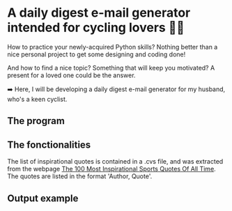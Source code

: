 # A daily digest e-mail generator intended for cycling lovers 🚴‍♂️

How to practice your newly-acquired Python skills? Nothing better than a nice personal project to get some designing and coding done!

And how to find a nice topic? Something that will keep you motivated? A present for a loved one could be the answer.

➡️ Here, I will be developing a daily digest e-mail generator for my husband, who's a keen cyclist.

## The program

## The fonctionalities

The list of inspirational quotes is contained in a .cvs file, and was extracted from the webpage [The 100 Most Inspirational Sports Quotes Of All Time](https://www.keepinspiring.me/100-most-inspirational-sports-quotes-of-all-time/). The quotes are listed in the format 'Author, Quote'.

## Output example
